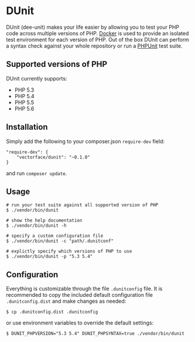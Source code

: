 # DUnit

DUnit (dee-unit) makes your life easier by allowing you to test your PHP code
across multiple versions of PHP. [Docker](https://www.docker.com/whatisdocker/)
is used to provide an isolated test environment for each version of PHP. Out of
the box DUnit can perform a syntax check against your whole repository or run a
[PHPUnit](https://phpunit.de/) test suite.

## Supported versions of PHP

DUnit currently supports:
* PHP 5.3
* PHP 5.4
* PHP 5.5
* PHP 5.6

## Installation

Simply add the following to your composer.json `require-dev` field:

    "require-dev": {
        "vectorface/dunit": "~0.1.0"
    }

and run `composer update`.

## Usage

```shell
# run your test suite against all supported version of PHP
$ ./vendor/bin/dunit

# show the help documentation
$ ./vendor/bin/dunit -h

# specify a custom configuration file
$ ./vendor/bin/dunit -c "path/.dunitconf"

# explictly specify which versions of PHP to use
$ ./vendor/bin/dunit -p "5.3 5.4"
```

## Configuration

Everything is customizable through the file `.dunitconfig` file. It is
recommended to copy the included default configuration file `.dunitconfig.dist`
and make changes as needed:

```shell
$ cp .dunitconfig.dist .dunitconfig
```

or use environment variables to override the default settings:

```shell
$ DUNIT_PHPVERSION="5.3 5.4" DUNIT_PHPSYNTAX=true ./vendor/bin/dunit
```
